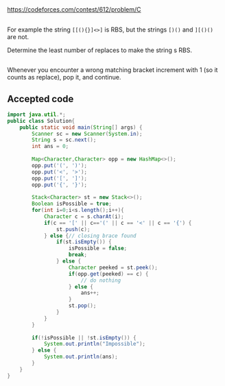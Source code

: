 
##

https://codeforces.com/contest/612/problem/C

##

For example the string `[[(){}]<>]` is RBS, but the strings `[)()` and `][()()` are not.

Determine the least number of replaces to make the string s RBS.

##

Whenever you encounter a wrong matching bracket increment with 1 (so it counts as replace), pop it, and continue.

## Accepted code

```java
import java.util.*;
public class Solution{
    public static void main(String[] args) {
        Scanner sc = new Scanner(System.in);
        String s = sc.next();
        int ans = 0;
        
        Map<Character,Character> opp = new HashMap<>();
        opp.put('(', ')');
        opp.put('<', '>');
        opp.put('[', ']');
        opp.put('{', '}');
        
        Stack<Character> st = new Stack<>();
        Boolean isPossible = true;
        for(int i=0;i<s.length();i++){
            Character c = s.charAt(i);
            if(c == '[' || c=='(' || c == '<' || c == '{') {
                st.push(c);
            } else {// closing brace found
                if(st.isEmpty()) {
                    isPossible = false;
                    break;
                } else {
                    Character peeked = st.peek();
                    if(opp.get(peeked) == c) {
                        // do nothing
                    } else {
                        ans++;
                    }
                    st.pop();
                }
            }
        }
        
        if(!isPossible || !st.isEmpty()) {
            System.out.println("Impossible");
        } else {
            System.out.println(ans);
        }
    }
}
```


